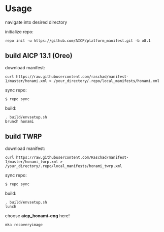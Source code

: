 Usage
=====
navigate into desired directory

initialize repo:

    repo init -u https://github.com/AICP/platform_manifest.git -b o8.1

build AICP 13.1 (Oreo)
---------------
download manifest: 

    curl https://raw.githubusercontent.com/raschad/manifest-1/master/honami.xml > /your_directory/.repo/local_manifests/honami.xml

sync repo:

    $ repo sync

build:

    . build/envsetup.sh
    brunch honami

build TWRP
----------
download manifest: 

    curl https://raw.githubusercontent.com/Raschad/manifest-1/master/honami_twrp.xml > /your_directory/.repo/local_manifests/honami_twrp.xml

sync repo:

    $ repo sync

build:

    . build/envsetup.sh
    lunch

choose **aicp_honami-eng** here!
    
    mka recoveryimage
